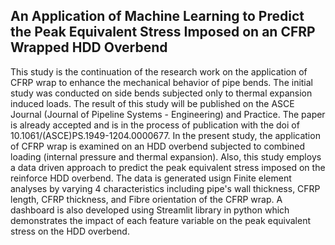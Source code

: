 ## An Application of Machine Learning to Predict the Peak Equivalent Stress Imposed on an CFRP Wrapped HDD Overbend
This study is the continuation of the research work on the application of CFRP wrap to enhance the mechanical behavior of pipe bends. The initial study was conducted on side bends subjected only to thermal expansion induced loads. The result of this study will be published on the ASCE Journal (Journal of Pipeline Systems - Engineering) and Practice. The paper is already accepted and is in the process of publication with the doi of 10.1061/(ASCE)PS.1949-1204.0000677. In the present study, the application of CFRP wrap is examined on an HDD overbend subjected to combined loading (internal pressure and thermal expansion). Also, this study employs a data driven approach to predict the peak equivalent stress imposed on the reinforce HDD overbend. The data is generated usign Finite element analyses by varying 4 characteristics including pipe's wall thickness, CFRP length, CFRP thickness, and Fibre orientation of the CFRP wrap. A dashboard is also developed using Streamlit library in python which demonstrates the impact of each feature variable on the peak equivalent stress on the HDD overbend.
